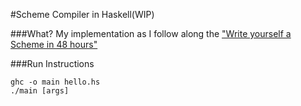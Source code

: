 #Scheme Compiler in Haskell(WIP)

###What?
My implementation as I follow along the ["Write yourself a Scheme in 48 hours"](http://jonathan.tang.name/files/scheme_in_48/tutorial/overview.html)

###Run Instructions
```
ghc -o main hello.hs
./main [args]
```
